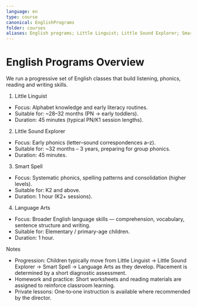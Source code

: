 ```yaml
---
language: en
type: course
canonical: EnglishPrograms
folder: courses
aliases: English programs; Little Linguist; Little Sound Explorer; Smart Spell; Language Arts; phonics progression
---
```

# English Programs Overview

We run a progressive set of English classes that build listening, phonics, reading and writing skills.

1) Little Linguist  
- Focus: Alphabet knowledge and early literacy routines.  
- Suitable for: ~28–32 months (PN → early toddlers).  
- Duration: 45 minutes (typical PN/K1 session lengths).

2) Little Sound Explorer  
- Focus: Early phonics (letter–sound correspondences a–z).  
- Suitable for: ~32 months – 3 years, preparing for group phonics.  
- Duration: 45 minutes.

3) Smart Spell  
- Focus: Systematic phonics, spelling patterns and consolidation (higher levels).  
- Suitable for: K2 and above.  
- Duration: 1 hour (K2+ sessions).

4) Language Arts  
- Focus: Broader English language skills — comprehension, vocabulary, sentence structure and writing.  
- Suitable for: Elementary / primary-age children.  
- Duration: 1 hour.

Notes
- Progression: Children typically move from Little Linguist → Little Sound Explorer → Smart Spell → Language Arts as they develop. Placement is determined by a short diagnostic assessment.  
- Homework and practice: Short worksheets and reading materials are assigned to reinforce classroom learning.  
- Private lessons: One‑to‑one instruction is available where recommended by the director.
